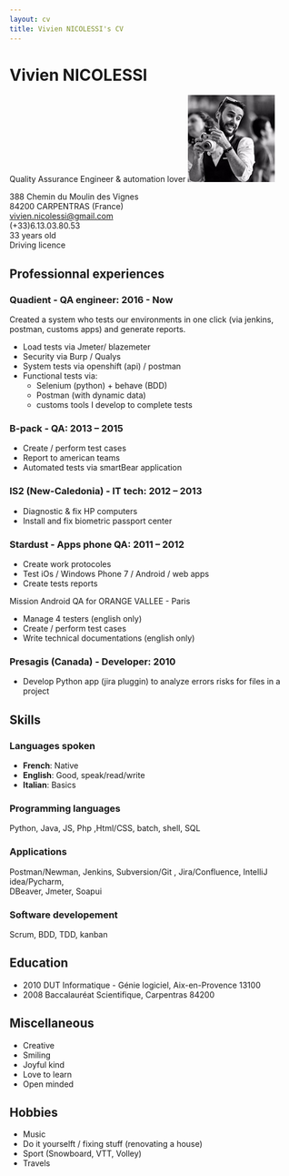 ```yaml
---
layout: cv
title: Vivien NICOLESSI's CV
---
```

# Vivien NICOLESSI
Quality Assurance Engineer & automation lover &#9; &#9; ![Profile picture](/profilePicture.png)

<div id="webaddress">
388 Chemin du Moulin des Vignes<br/>
84200 CARPENTRAS (France)<br/>
<a href="vivien.nicolessi@gmail.com">vivien.nicolessi@gmail.com</a><br/>
(+33)6.13.03.80.53<br/>
33 years old<br/>
Driving licence
</div>


## Professionnal experiences

### **Quadient** - QA engineer: 2016 - Now 

Created a system who tests our environments in one click (via jenkins, postman, customs apps) and generate reports.

* Load tests via Jmeter/ blazemeter
* Security via Burp / Qualys
* System tests via openshift (api) / postman
* Functional tests via:
	* Selenium (python) + behave (BDD)
	* Postman (with dynamic data)
	* customs tools I develop to complete tests

### **B-pack** - QA: 2013 – 2015

* Create / perform test cases
* Report to american teams
* Automated tests via smartBear application

### **IS2** (New-Caledonia) - IT tech: 2012 – 2013

* Diagnostic & fix HP computers
* Install and fix biometric passport center

### **Stardust** - Apps phone QA: 2011 – 2012

* Create work protocoles
* Test iOs / Windows Phone 7 / Android / web apps
* Create tests reports

Mission Android QA for ORANGE VALLEE - Paris

* Manage 4 testers (english only)
* Create / perform test cases
* Write technical documentations (english only)

### **Presagis** (Canada) - Developer: 2010

* Develop Python app (jira pluggin) to analyze errors risks for files in a project

## Skills

### Languages spoken

* **French**: Native
* **English**: Good, speak/read/write
* **Italian**: Basics

### Programming languages

Python, Java, JS, Php ,Html/CSS, batch, shell, SQL

### Applications

Postman/Newman, Jenkins, Subversion/Git , Jira/Confluence, IntelliJ idea/Pycharm,<br/>
DBeaver, Jmeter, Soapui

### Software developement

Scrum, BDD, TDD, kanban

## Education

* 2010 	 DUT Informatique - Génie logiciel,  Aix-en-Provence 13100
* 2008 	 Baccalauréat Scientifique,	     Carpentras 84200

## Miscellaneous

* Creative 
* Smiling
* Joyful kind
* Love to learn
* Open minded
	
## Hobbies

* Music
* Do it yourselft / fixing stuff (renovating a house)
* Sport (Snowboard, VTT, Volley)
* Travels
